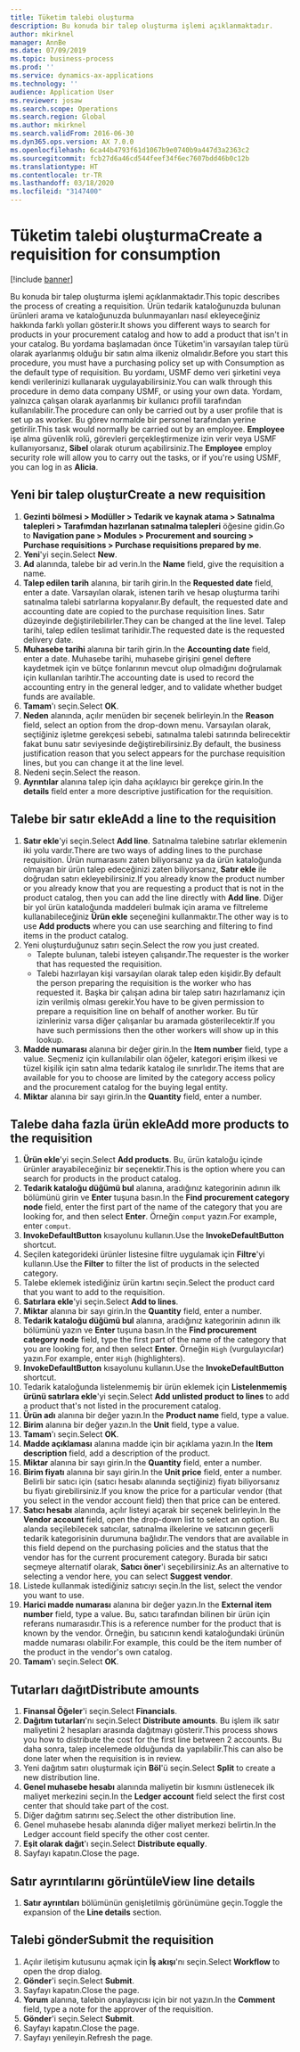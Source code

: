 ```yaml
---
title: Tüketim talebi oluşturma
description: Bu konuda bir talep oluşturma işlemi açıklanmaktadır.
author: mkirknel
manager: AnnBe
ms.date: 07/09/2019
ms.topic: business-process
ms.prod: ''
ms.service: dynamics-ax-applications
ms.technology: ''
audience: Application User
ms.reviewer: josaw
ms.search.scope: Operations
ms.search.region: Global
ms.author: mkirknel
ms.search.validFrom: 2016-06-30
ms.dyn365.ops.version: AX 7.0.0
ms.openlocfilehash: 6ca44b4793f61d1067b9e0740b9a447d3a2363c2
ms.sourcegitcommit: fcb27d6a46cd544feef34f6ec7607bdd46b0c12b
ms.translationtype: HT
ms.contentlocale: tr-TR
ms.lasthandoff: 03/18/2020
ms.locfileid: "3147400"
---
```

# <a name="create-a-requisition-for-consumption"></a><span data-ttu-id="fceed-103">Tüketim talebi oluşturma</span><span class="sxs-lookup"><span data-stu-id="fceed-103">Create a requisition for consumption</span></span>

[!include [banner](../../includes/banner.md)]

<span data-ttu-id="fceed-104">Bu konuda bir talep oluşturma işlemi açıklanmaktadır.</span><span class="sxs-lookup"><span data-stu-id="fceed-104">This topic describes the process of creating a requisition.</span></span> <span data-ttu-id="fceed-105">Ürün tedarik kataloğunuzda bulunan ürünleri arama ve kataloğunuzda bulunmayanları nasıl ekleyeceğiniz hakkında farklı yolları gösterir.</span><span class="sxs-lookup"><span data-stu-id="fceed-105">It shows you different ways to search for products in your procurement catalog and how to add a product that isn't in your catalog.</span></span> <span data-ttu-id="fceed-106">Bu yordama başlamadan önce Tüketim'in varsayılan talep türü olarak ayarlanmış olduğu bir satın alma ilkeniz olmalıdır.</span><span class="sxs-lookup"><span data-stu-id="fceed-106">Before you start this procedure, you must have a purchasing policy set up with Consumption as the default type of requisition.</span></span> <span data-ttu-id="fceed-107">Bu yordamı, USMF demo veri şirketini veya kendi verilerinizi kullanarak uygulayabilirsiniz.</span><span class="sxs-lookup"><span data-stu-id="fceed-107">You can walk through this procedure in demo data company USMF, or using your own data.</span></span> <span data-ttu-id="fceed-108">Yordam, yalnızca çalışan olarak ayarlanmış bir kullanıcı profili tarafından kullanılabilir.</span><span class="sxs-lookup"><span data-stu-id="fceed-108">The procedure can only be carried out by a user profile that is set up as worker.</span></span> <span data-ttu-id="fceed-109">Bu görev normalde bir personel tarafından yerine getirilir.</span><span class="sxs-lookup"><span data-stu-id="fceed-109">This task would normally be carried out by an employee.</span></span> <span data-ttu-id="fceed-110">**Employee** işe alma güvenlik rolü, görevleri gerçekleştirmenize izin verir veya USMF kullanıyorsanız, **Sibel** olarak oturum açabilirsiniz.</span><span class="sxs-lookup"><span data-stu-id="fceed-110">The **Employee** employ security role will allow you to carry out the tasks, or if you're using USMF, you can log in as **Alicia**.</span></span>


## <a name="create-a-new-requisition"></a><span data-ttu-id="fceed-111">Yeni bir talep oluştur</span><span class="sxs-lookup"><span data-stu-id="fceed-111">Create a new requisition</span></span>
1. <span data-ttu-id="fceed-112">**Gezinti bölmesi > Modüller > Tedarik ve kaynak atama > Satınalma talepleri > Tarafımdan hazırlanan satınalma talepleri** öğesine gidin.</span><span class="sxs-lookup"><span data-stu-id="fceed-112">Go to **Navigation pane > Modules > Procurement and sourcing > Purchase requisitions > Purchase requisitions prepared by me**.</span></span>
2. <span data-ttu-id="fceed-113">**Yeni**'yi seçin.</span><span class="sxs-lookup"><span data-stu-id="fceed-113">Select **New**.</span></span>
3. <span data-ttu-id="fceed-114">**Ad** alanında, talebe bir ad verin.</span><span class="sxs-lookup"><span data-stu-id="fceed-114">In the **Name** field, give the requisition a name.</span></span>
4. <span data-ttu-id="fceed-115">**Talep edilen tarih** alanına, bir tarih girin.</span><span class="sxs-lookup"><span data-stu-id="fceed-115">In the **Requested date** field, enter a date.</span></span> <span data-ttu-id="fceed-116">Varsayılan olarak, istenen tarih ve hesap oluşturma tarihi satınalma talebi satırlarına kopyalanır.</span><span class="sxs-lookup"><span data-stu-id="fceed-116">By default, the requested date and accounting date are copied to the purchase requisition lines.</span></span> <span data-ttu-id="fceed-117">Satır düzeyinde değiştirilebilirler.</span><span class="sxs-lookup"><span data-stu-id="fceed-117">They can be changed at the line level.</span></span> <span data-ttu-id="fceed-118">Talep tarihi, talep edilen teslimat tarihidir.</span><span class="sxs-lookup"><span data-stu-id="fceed-118">The requested date is the requested delivery date.</span></span>  
5. <span data-ttu-id="fceed-119">**Muhasebe tarihi** alanına bir tarih girin.</span><span class="sxs-lookup"><span data-stu-id="fceed-119">In the **Accounting date** field, enter a date.</span></span> <span data-ttu-id="fceed-120">Muhasebe tarihi, muhasebe girişini genel deftere kaydetmek için ve bütçe fonlarının mevcut olup olmadığını doğrulamak için kullanılan tarihtir.</span><span class="sxs-lookup"><span data-stu-id="fceed-120">The accounting date is used to record the accounting entry in the general ledger, and to validate whether budget funds are available.</span></span>  
6. <span data-ttu-id="fceed-121">**Tamam**'ı seçin.</span><span class="sxs-lookup"><span data-stu-id="fceed-121">Select **OK**.</span></span>
7. <span data-ttu-id="fceed-122">**Neden** alanında, açılır menüden bir seçenek belirleyin.</span><span class="sxs-lookup"><span data-stu-id="fceed-122">In the **Reason** field, select an option from the drop-down menu.</span></span> <span data-ttu-id="fceed-123">Varsayılan olarak, seçtiğiniz işletme gerekçesi sebebi, satınalma talebi satırında belirecektir fakat bunu satır seviyesinde değiştirebilirsiniz.</span><span class="sxs-lookup"><span data-stu-id="fceed-123">By default, the business justification reason that you select appears for the purchase requisition lines, but you can change it at the line level.</span></span>  
8. <span data-ttu-id="fceed-124">Nedeni seçin.</span><span class="sxs-lookup"><span data-stu-id="fceed-124">Select the reason.</span></span>
9. <span data-ttu-id="fceed-125">**Ayrıntılar** alanına talep için daha açıklayıcı bir gerekçe girin.</span><span class="sxs-lookup"><span data-stu-id="fceed-125">In the **details** field enter a more descriptive justification for the requisition.</span></span>

## <a name="add-a-line-to-the-requisition"></a><span data-ttu-id="fceed-126">Talebe bir satır ekle</span><span class="sxs-lookup"><span data-stu-id="fceed-126">Add a line to the requisition</span></span>
1. <span data-ttu-id="fceed-127">**Satır ekle**'yi seçin.</span><span class="sxs-lookup"><span data-stu-id="fceed-127">Select **Add line**.</span></span> <span data-ttu-id="fceed-128">Satınalma talebine satırlar eklemenin iki yolu vardır.</span><span class="sxs-lookup"><span data-stu-id="fceed-128">There are two ways of adding lines to the purchase requisition.</span></span> <span data-ttu-id="fceed-129">Ürün numarasını zaten biliyorsanız ya da ürün kataloğunda olmayan bir ürün talep edeceğinizi zaten biliyorsanız, **Satır ekle** ile doğrudan satırı ekleyebilirsiniz.</span><span class="sxs-lookup"><span data-stu-id="fceed-129">If you already know the product number or you already know that you are requesting a product that is not in the product catalog, then you can add the line directly with **Add line**.</span></span> <span data-ttu-id="fceed-130">Diğer bir yol ürün kataloğunda maddeleri bulmak için arama ve filtreleme kullanabileceğiniz **Ürün ekle** seçeneğini kullanmaktır.</span><span class="sxs-lookup"><span data-stu-id="fceed-130">The other way is to use **Add products** where you can use searching and filtering to find items in the product catalog.</span></span>    
2. <span data-ttu-id="fceed-131">Yeni oluşturduğunuz satırı seçin.</span><span class="sxs-lookup"><span data-stu-id="fceed-131">Select the row you just created.</span></span>
    - <span data-ttu-id="fceed-132">Talepte bulunan, talebi isteyen çalışandır.</span><span class="sxs-lookup"><span data-stu-id="fceed-132">The requester is the worker that has requested the requisition.</span></span>   
    - <span data-ttu-id="fceed-133">Talebi hazırlayan kişi varsayılan olarak talep eden kişidir.</span><span class="sxs-lookup"><span data-stu-id="fceed-133">By default the person preparing the requisition is the worker who has requested it.</span></span> <span data-ttu-id="fceed-134">Başka bir çalışan adına bir talep satırı hazırlamanız için izin verilmiş olması gerekir.</span><span class="sxs-lookup"><span data-stu-id="fceed-134">You have to be given permission to prepare a requisition line on behalf of another worker.</span></span> <span data-ttu-id="fceed-135">Bu tür izinleriniz varsa diğer çalışanlar bu aramada gösterilecektir.</span><span class="sxs-lookup"><span data-stu-id="fceed-135">If you have such permissions then the other workers will show up in this lookup.</span></span>  
3. <span data-ttu-id="fceed-136">**Madde numarası** alanına bir değer girin.</span><span class="sxs-lookup"><span data-stu-id="fceed-136">In the **Item number** field, type a value.</span></span> <span data-ttu-id="fceed-137">Seçmeniz için kullanılabilir olan öğeler, kategori erişim ilkesi ve tüzel kişilik için satın alma tedarik katalog ile sınırlıdır.</span><span class="sxs-lookup"><span data-stu-id="fceed-137">The items that are available for you to choose are limited by the category access policy and the procurement catalog for the buying legal entity.</span></span>   
4. <span data-ttu-id="fceed-138">**Miktar** alanına bir sayı girin.</span><span class="sxs-lookup"><span data-stu-id="fceed-138">In the **Quantity** field, enter a number.</span></span>

## <a name="add-more-products-to-the-requisition"></a><span data-ttu-id="fceed-139">Talebe daha fazla ürün ekle</span><span class="sxs-lookup"><span data-stu-id="fceed-139">Add more products to the requisition</span></span>
1. <span data-ttu-id="fceed-140">**Ürün ekle**'yi seçin.</span><span class="sxs-lookup"><span data-stu-id="fceed-140">Select **Add products**.</span></span> <span data-ttu-id="fceed-141">Bu, ürün kataloğu içinde ürünler arayabileceğiniz bir seçenektir.</span><span class="sxs-lookup"><span data-stu-id="fceed-141">This is the option where you can search for products in the product catalog.</span></span>    
2. <span data-ttu-id="fceed-142">**Tedarik kataloğu düğümü bul** alanına, aradığınız kategorinin adının ilk bölümünü girin ve **Enter** tuşuna basın.</span><span class="sxs-lookup"><span data-stu-id="fceed-142">In the **Find procurement category node** field, enter the first part of the name of the category that you are looking for, and then select **Enter**.</span></span> <span data-ttu-id="fceed-143">Örneğin `comput` yazın.</span><span class="sxs-lookup"><span data-stu-id="fceed-143">For example, enter `comput`.</span></span>  
3. <span data-ttu-id="fceed-144">**InvokeDefaultButton** kısayolunu kullanın.</span><span class="sxs-lookup"><span data-stu-id="fceed-144">Use the **InvokeDefaultButton** shortcut.</span></span>
4. <span data-ttu-id="fceed-145">Seçilen kategorideki ürünler listesine filtre uygulamak için **Filtre**'yi kullanın.</span><span class="sxs-lookup"><span data-stu-id="fceed-145">Use the **Filter** to filter the list of products in the selected category.</span></span>
5. <span data-ttu-id="fceed-146">Talebe eklemek istediğiniz ürün kartını seçin.</span><span class="sxs-lookup"><span data-stu-id="fceed-146">Select the product card that you want to add to the requisition.</span></span>
6. <span data-ttu-id="fceed-147">**Satırlara ekle**'yi seçin.</span><span class="sxs-lookup"><span data-stu-id="fceed-147">Select **Add to lines**.</span></span>
7. <span data-ttu-id="fceed-148">**Miktar** alanına bir sayı girin.</span><span class="sxs-lookup"><span data-stu-id="fceed-148">In the **Quantity** field, enter a number.</span></span>
8. <span data-ttu-id="fceed-149">**Tedarik kataloğu düğümü bul** alanına, aradığınız kategorinin adının ilk bölümünü yazın ve **Enter** tuşuna basın.</span><span class="sxs-lookup"><span data-stu-id="fceed-149">In the **Find procurement category node** field, type the first part of the name of the category that you are looking for, and then select **Enter**.</span></span> <span data-ttu-id="fceed-150">Örneğin `High` (vurgulayıcılar) yazın.</span><span class="sxs-lookup"><span data-stu-id="fceed-150">For example, enter `High` (highlighters).</span></span>  
9. <span data-ttu-id="fceed-151">**InvokeDefaultButton** kısayolunu kullanın.</span><span class="sxs-lookup"><span data-stu-id="fceed-151">Use the **InvokeDefaultButton** shortcut.</span></span>
10. <span data-ttu-id="fceed-152">Tedarik kataloğunda listelenmemiş bir ürün eklemek için **Listelenmemiş ürünü satırlara ekle**'yi seçin.</span><span class="sxs-lookup"><span data-stu-id="fceed-152">Select **Add unlisted product to lines** to add a product that's not listed in the procurement catalog.</span></span>
11. <span data-ttu-id="fceed-153">**Ürün adı** alanına bir değer yazın.</span><span class="sxs-lookup"><span data-stu-id="fceed-153">In the **Product name** field, type a value.</span></span>
12. <span data-ttu-id="fceed-154">**Birim** alanına bir değer yazın.</span><span class="sxs-lookup"><span data-stu-id="fceed-154">In the **Unit** field, type a value.</span></span>
13. <span data-ttu-id="fceed-155">**Tamam**'ı seçin.</span><span class="sxs-lookup"><span data-stu-id="fceed-155">Select **OK**.</span></span>
14. <span data-ttu-id="fceed-156">**Madde açıklaması** alanına madde için bir açıklama yazın.</span><span class="sxs-lookup"><span data-stu-id="fceed-156">In the **Item description** field, add a description of the product.</span></span>
15. <span data-ttu-id="fceed-157">**Miktar** alanına bir sayı girin.</span><span class="sxs-lookup"><span data-stu-id="fceed-157">In the **Quantity** field, enter a number.</span></span>
16. <span data-ttu-id="fceed-158">**Birim fiyatı** alanına bir sayı girin.</span><span class="sxs-lookup"><span data-stu-id="fceed-158">In the **Unit price** field, enter a number.</span></span> <span data-ttu-id="fceed-159">Belirli bir satıcı için (satıcı hesabı alanında seçtiğiniz) fiyatı biliyorsanız bu fiyatı girebilirsiniz.</span><span class="sxs-lookup"><span data-stu-id="fceed-159">If you know the price for a particular vendor (that you select in the vendor account field) then that price can be entered.</span></span>   
17. <span data-ttu-id="fceed-160">**Satıcı hesabı** alanında, açılır listeyi açarak bir seçenek belirleyin.</span><span class="sxs-lookup"><span data-stu-id="fceed-160">In the **Vendor account** field, open the drop-down list to select an option.</span></span> <span data-ttu-id="fceed-161">Bu alanda seçilebilecek satıcılar, satınalma ilkelerine ve satıcının geçerli tedarik kategorisinin durumuna bağlıdır.</span><span class="sxs-lookup"><span data-stu-id="fceed-161">The vendors that are available in this field depend on the purchasing policies and the status that the vendor has for the current procurement category.</span></span> <span data-ttu-id="fceed-162">Burada bir satıcı seçmeye alternatif olarak, **Satıcı öner**'i seçebilirsiniz.</span><span class="sxs-lookup"><span data-stu-id="fceed-162">As an alternative to selecting a vendor here, you can select **Suggest vendor**.</span></span>    
18. <span data-ttu-id="fceed-163">Listede kullanmak istediğiniz satıcıyı seçin.</span><span class="sxs-lookup"><span data-stu-id="fceed-163">In the list, select the vendor you want to use.</span></span>
19. <span data-ttu-id="fceed-164">**Harici madde numarası** alanına bir değer yazın.</span><span class="sxs-lookup"><span data-stu-id="fceed-164">In the **External item number** field, type a value.</span></span> <span data-ttu-id="fceed-165">Bu, satıcı tarafından bilinen bir ürün için referans numarasıdır.</span><span class="sxs-lookup"><span data-stu-id="fceed-165">This is a reference number for the product that is known by the vendor.</span></span> <span data-ttu-id="fceed-166">Örneğin, bu satıcının kendi kataloğundaki ürünün madde numarası olabilir.</span><span class="sxs-lookup"><span data-stu-id="fceed-166">For example, this could be the item number of the product in the vendor's own catalog.</span></span>  
20. <span data-ttu-id="fceed-167">**Tamam**'ı seçin.</span><span class="sxs-lookup"><span data-stu-id="fceed-167">Select **OK**.</span></span>

## <a name="distribute-amounts"></a><span data-ttu-id="fceed-168">Tutarları dağıt</span><span class="sxs-lookup"><span data-stu-id="fceed-168">Distribute amounts</span></span>
1. <span data-ttu-id="fceed-169">**Finansal Öğeler**'i seçin.</span><span class="sxs-lookup"><span data-stu-id="fceed-169">Select **Financials**.</span></span>
2. <span data-ttu-id="fceed-170">**Dağıtım tutarları**'nı seçin.</span><span class="sxs-lookup"><span data-stu-id="fceed-170">Select **Distribute amounts**.</span></span> <span data-ttu-id="fceed-171">Bu işlem ilk satır maliyetini 2 hesapları arasında dağıtmayı gösterir.</span><span class="sxs-lookup"><span data-stu-id="fceed-171">This process shows you how to distribute the cost for the first line between 2 accounts.</span></span> <span data-ttu-id="fceed-172">Bu daha sonra, talep incelemede olduğunda da yapılabilir.</span><span class="sxs-lookup"><span data-stu-id="fceed-172">This can also be done later when the requisition is in review.</span></span>  
3. <span data-ttu-id="fceed-173">Yeni dağıtım satırı oluşturmak için **Böl**'ü seçin.</span><span class="sxs-lookup"><span data-stu-id="fceed-173">Select **Split** to create a new distribution line.</span></span>
4. <span data-ttu-id="fceed-174">**Genel muhasebe hesabı** alanında maliyetin bir kısmını üstlenecek ilk maliyet merkezini seçin.</span><span class="sxs-lookup"><span data-stu-id="fceed-174">In the **Ledger account** field select the first cost center that should take part of the cost.</span></span>
5. <span data-ttu-id="fceed-175">Diğer dağıtım satırını seç.</span><span class="sxs-lookup"><span data-stu-id="fceed-175">Select the other distribution line.</span></span>
6. <span data-ttu-id="fceed-176">Genel muhasebe hesabı alanında diğer maliyet merkezi belirtin.</span><span class="sxs-lookup"><span data-stu-id="fceed-176">In the Ledger account field specify the other cost center.</span></span>
7. <span data-ttu-id="fceed-177">**Eşit olarak dağıt**'ı seçin.</span><span class="sxs-lookup"><span data-stu-id="fceed-177">Select **Distribute equally**.</span></span>
8. <span data-ttu-id="fceed-178">Sayfayı kapatın.</span><span class="sxs-lookup"><span data-stu-id="fceed-178">Close the page.</span></span>

## <a name="view-line-details"></a><span data-ttu-id="fceed-179">Satır ayrıntılarını görüntüle</span><span class="sxs-lookup"><span data-stu-id="fceed-179">View line details</span></span>
1. <span data-ttu-id="fceed-180">**Satır ayrıntıları** bölümünün genişletilmiş görünümüne geçin.</span><span class="sxs-lookup"><span data-stu-id="fceed-180">Toggle the expansion of the **Line details** section.</span></span>

## <a name="submit-the-requisition"></a><span data-ttu-id="fceed-181">Talebi gönder</span><span class="sxs-lookup"><span data-stu-id="fceed-181">Submit the requisition</span></span>
1. <span data-ttu-id="fceed-182">Açılır iletişim kutusunu açmak için **İş akışı**'nı seçin.</span><span class="sxs-lookup"><span data-stu-id="fceed-182">Select **Workflow** to open the drop dialog.</span></span>
2. <span data-ttu-id="fceed-183">**Gönder**'i seçin.</span><span class="sxs-lookup"><span data-stu-id="fceed-183">Select **Submit**.</span></span>
3. <span data-ttu-id="fceed-184">Sayfayı kapatın.</span><span class="sxs-lookup"><span data-stu-id="fceed-184">Close the page.</span></span>
4. <span data-ttu-id="fceed-185">**Yorum** alanına, talebin onaylayıcısı için bir not yazın.</span><span class="sxs-lookup"><span data-stu-id="fceed-185">In the **Comment** field, type a note for the approver of the requisition.</span></span>
5. <span data-ttu-id="fceed-186">**Gönder**'i seçin.</span><span class="sxs-lookup"><span data-stu-id="fceed-186">Select **Submit**.</span></span>
6. <span data-ttu-id="fceed-187">Sayfayı kapatın.</span><span class="sxs-lookup"><span data-stu-id="fceed-187">Close the page.</span></span>
7. <span data-ttu-id="fceed-188">Sayfayı yenileyin.</span><span class="sxs-lookup"><span data-stu-id="fceed-188">Refresh the page.</span></span>

